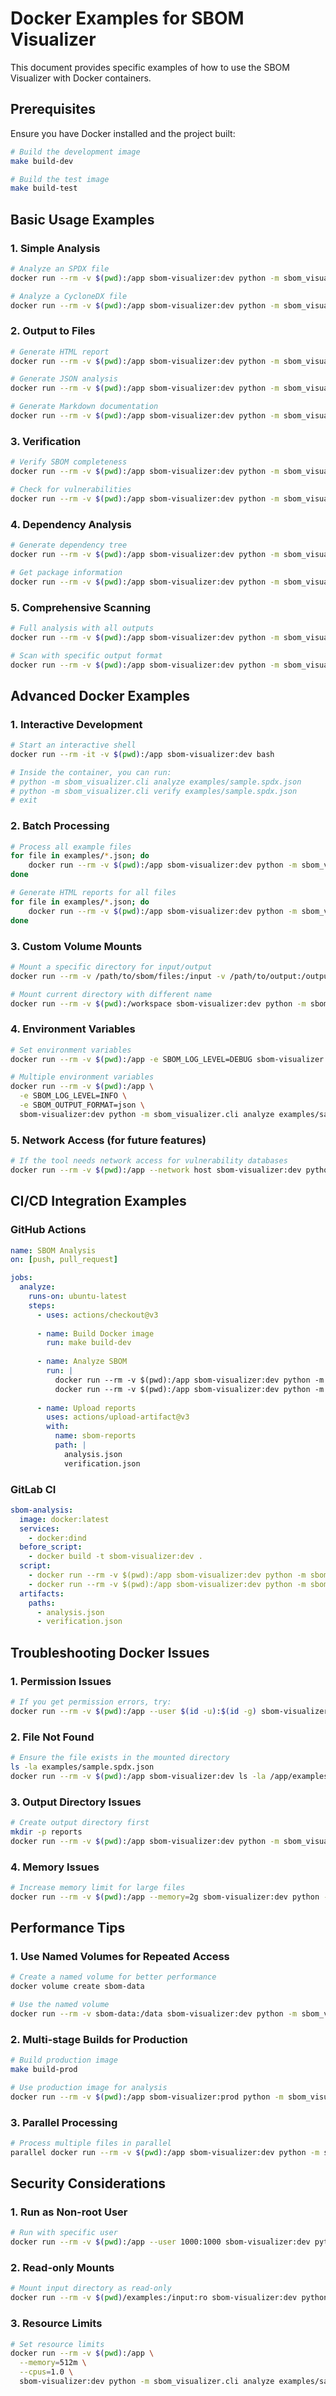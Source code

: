 # Docker Examples for SBOM Visualizer

This document provides specific examples of how to use the SBOM Visualizer with Docker containers.

## Prerequisites

Ensure you have Docker installed and the project built:

```bash
# Build the development image
make build-dev

# Build the test image
make build-test
```

## Basic Usage Examples

### 1. Simple Analysis

```bash
# Analyze an SPDX file
docker run --rm -v $(pwd):/app sbom-visualizer:dev python -m sbom_visualizer.cli analyze examples/sample.spdx.json

# Analyze a CycloneDX file
docker run --rm -v $(pwd):/app sbom-visualizer:dev python -m sbom_visualizer.cli analyze examples/sample.cyclonedx.json
```

### 2. Output to Files

```bash
# Generate HTML report
docker run --rm -v $(pwd):/app sbom-visualizer:dev python -m sbom_visualizer.cli analyze examples/sample.spdx.json --format html --output report.html

# Generate JSON analysis
docker run --rm -v $(pwd):/app sbom-visualizer:dev python -m sbom_visualizer.cli analyze examples/sample.spdx.json --format json --output analysis.json

# Generate Markdown documentation
docker run --rm -v $(pwd):/app sbom-visualizer:dev python -m sbom_visualizer.cli analyze examples/sample.spdx.json --format markdown --output analysis.md
```

### 3. Verification

```bash
# Verify SBOM completeness
docker run --rm -v $(pwd):/app sbom-visualizer:dev python -m sbom_visualizer.cli verify examples/sample.spdx.json

# Check for vulnerabilities
docker run --rm -v $(pwd):/app sbom-visualizer:dev python -m sbom_visualizer.cli verify examples/sample-with-vulnerabilities.spdx.json
```

### 4. Dependency Analysis

```bash
# Generate dependency tree
docker run --rm -v $(pwd):/app sbom-visualizer:dev python -m sbom_visualizer.cli dep examples/sample.spdx.json

# Get package information
docker run --rm -v $(pwd):/app sbom-visualizer:dev python -m sbom_visualizer.cli check-pkg examples/sample.spdx.json requests
```

### 5. Comprehensive Scanning

```bash
# Full analysis with all outputs
docker run --rm -v $(pwd):/app sbom-visualizer:dev python -m sbom_visualizer.cli scan examples/sample.spdx.json

# Scan with specific output format
docker run --rm -v $(pwd):/app sbom-visualizer:dev python -m sbom_visualizer.cli scan examples/sample.spdx.json --format html --output full-report.html
```

## Advanced Docker Examples

### 1. Interactive Development

```bash
# Start an interactive shell
docker run --rm -it -v $(pwd):/app sbom-visualizer:dev bash

# Inside the container, you can run:
# python -m sbom_visualizer.cli analyze examples/sample.spdx.json
# python -m sbom_visualizer.cli verify examples/sample.spdx.json
# exit
```

### 2. Batch Processing

```bash
# Process all example files
for file in examples/*.json; do
    docker run --rm -v $(pwd):/app sbom-visualizer:dev python -m sbom_visualizer.cli analyze "$file" --output "reports/$(basename "$file" .json).txt"
done

# Generate HTML reports for all files
for file in examples/*.json; do
    docker run --rm -v $(pwd):/app sbom-visualizer:dev python -m sbom_visualizer.cli analyze "$file" --format html --output "reports/$(basename "$file" .json).html"
done
```

### 3. Custom Volume Mounts

```bash
# Mount a specific directory for input/output
docker run --rm -v /path/to/sbom/files:/input -v /path/to/output:/output sbom-visualizer:dev python -m sbom_visualizer.cli analyze /input/my-sbom.json --output /output/analysis.txt

# Mount current directory with different name
docker run --rm -v $(pwd):/workspace sbom-visualizer:dev python -m sbom_visualizer.cli analyze /workspace/examples/sample.spdx.json
```

### 4. Environment Variables

```bash
# Set environment variables
docker run --rm -v $(pwd):/app -e SBOM_LOG_LEVEL=DEBUG sbom-visualizer:dev python -m sbom_visualizer.cli analyze examples/sample.spdx.json

# Multiple environment variables
docker run --rm -v $(pwd):/app \
  -e SBOM_LOG_LEVEL=INFO \
  -e SBOM_OUTPUT_FORMAT=json \
  sbom-visualizer:dev python -m sbom_visualizer.cli analyze examples/sample.spdx.json
```

### 5. Network Access (for future features)

```bash
# If the tool needs network access for vulnerability databases
docker run --rm -v $(pwd):/app --network host sbom-visualizer:dev python -m sbom_visualizer.cli analyze examples/sample.spdx.json
```

## CI/CD Integration Examples

### GitHub Actions

```yaml
name: SBOM Analysis
on: [push, pull_request]

jobs:
  analyze:
    runs-on: ubuntu-latest
    steps:
      - uses: actions/checkout@v3
      
      - name: Build Docker image
        run: make build-dev
      
      - name: Analyze SBOM
        run: |
          docker run --rm -v $(pwd):/app sbom-visualizer:dev python -m sbom_visualizer.cli analyze sbom.json --format json --output analysis.json
          docker run --rm -v $(pwd):/app sbom-visualizer:dev python -m sbom_visualizer.cli verify sbom.json --format json --output verification.json
      
      - name: Upload reports
        uses: actions/upload-artifact@v3
        with:
          name: sbom-reports
          path: |
            analysis.json
            verification.json
```

### GitLab CI

```yaml
sbom-analysis:
  image: docker:latest
  services:
    - docker:dind
  before_script:
    - docker build -t sbom-visualizer:dev .
  script:
    - docker run --rm -v $(pwd):/app sbom-visualizer:dev python -m sbom_visualizer.cli analyze sbom.json --format json --output analysis.json
    - docker run --rm -v $(pwd):/app sbom-visualizer:dev python -m sbom_visualizer.cli verify sbom.json --format json --output verification.json
  artifacts:
    paths:
      - analysis.json
      - verification.json
```

## Troubleshooting Docker Issues

### 1. Permission Issues

```bash
# If you get permission errors, try:
docker run --rm -v $(pwd):/app --user $(id -u):$(id -g) sbom-visualizer:dev python -m sbom_visualizer.cli analyze examples/sample.spdx.json
```

### 2. File Not Found

```bash
# Ensure the file exists in the mounted directory
ls -la examples/sample.spdx.json
docker run --rm -v $(pwd):/app sbom-visualizer:dev ls -la /app/examples/sample.spdx.json
```

### 3. Output Directory Issues

```bash
# Create output directory first
mkdir -p reports
docker run --rm -v $(pwd):/app sbom-visualizer:dev python -m sbom_visualizer.cli analyze examples/sample.spdx.json --output reports/analysis.txt
```

### 4. Memory Issues

```bash
# Increase memory limit for large files
docker run --rm -v $(pwd):/app --memory=2g sbom-visualizer:dev python -m sbom_visualizer.cli analyze large-sbom.json
```

## Performance Tips

### 1. Use Named Volumes for Repeated Access

```bash
# Create a named volume for better performance
docker volume create sbom-data

# Use the named volume
docker run --rm -v sbom-data:/data sbom-visualizer:dev python -m sbom_visualizer.cli analyze /data/sbom.json
```

### 2. Multi-stage Builds for Production

```bash
# Build production image
make build-prod

# Use production image for analysis
docker run --rm -v $(pwd):/app sbom-visualizer:prod python -m sbom_visualizer.cli analyze examples/sample.spdx.json
```

### 3. Parallel Processing

```bash
# Process multiple files in parallel
parallel docker run --rm -v $(pwd):/app sbom-visualizer:dev python -m sbom_visualizer.cli analyze {} --output reports/{/.}.txt ::: examples/*.json
```

## Security Considerations

### 1. Run as Non-root User

```bash
# Run with specific user
docker run --rm -v $(pwd):/app --user 1000:1000 sbom-visualizer:dev python -m sbom_visualizer.cli analyze examples/sample.spdx.json
```

### 2. Read-only Mounts

```bash
# Mount input directory as read-only
docker run --rm -v $(pwd)/examples:/input:ro sbom-visualizer:dev python -m sbom_visualizer.cli analyze /input/sample.spdx.json --output /tmp/analysis.txt
```

### 3. Resource Limits

```bash
# Set resource limits
docker run --rm -v $(pwd):/app \
  --memory=512m \
  --cpus=1.0 \
  sbom-visualizer:dev python -m sbom_visualizer.cli analyze examples/sample.spdx.json
``` 